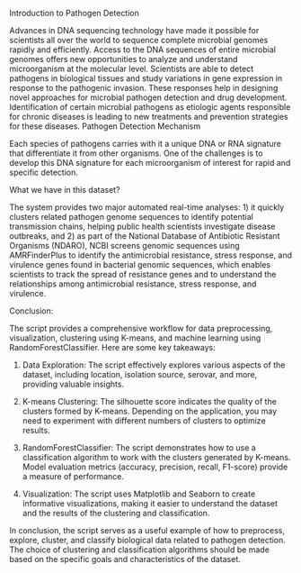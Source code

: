 Introduction to Pathogen Detection

Advances in DNA sequencing technology have made it possible for scientists all over the world to sequence complete microbial genomes rapidly and efficiently. Access to the DNA sequences of entire microbial genomes offers new opportunities to analyze and understand microorganism at the molecular level. Scientists are able to detect pathogens in biological tissues and study variations in gene expression in response to the pathogenic invasion. These responses help in designing novel approaches for microbial pathogen detection and drug development. Identification of certain microbial pathogens as etiologic agents responsible for chronic diseases is leading to new treatments and prevention strategies for these diseases.
Pathogen Detection Mechanism

Each species of pathogens carries with it a unique DNA or RNA signature that differentiate it from other organisms. One of the challenges is to develop this DNA signature for each microorganism of interest for rapid and specific detection.

What we have in this dataset?

The system provides two major automated real-time analyses: 1) it quickly clusters related pathogen genome sequences to identify potential transmission chains, helping public health scientists investigate disease outbreaks, and 2) as part of the National Database of Antibiotic Resistant Organisms (NDARO), NCBI screens genomic sequences using AMRFinderPlus to identify the antimicrobial resistance, stress response, and virulence genes found in bacterial genomic sequences, which enables scientists to track the spread of resistance genes and to understand the relationships among antimicrobial resistance, stress response, and virulence.

Conclusion:

The script provides a comprehensive workflow for data preprocessing, visualization, clustering using K-means, and machine learning using RandomForestClassifier. Here are some key takeaways:

1. Data Exploration: The script effectively explores various aspects of the dataset, including location, isolation source, serovar, and more, providing valuable insights.

2. K-means Clustering: The silhouette score indicates the quality of the clusters formed by K-means. Depending on the application, you may need to experiment with different numbers of clusters to optimize results.

3. RandomForestClassifier: The script demonstrates how to use a classification algorithm to work with the clusters generated by K-means. Model evaluation metrics (accuracy, precision, recall, F1-score) provide a measure of performance.

4. Visualization: The script uses Matplotlib and Seaborn to create informative visualizations, making it easier to understand the dataset and the results of the clustering and classification.

In conclusion, the script serves as a useful example of how to preprocess, explore, cluster, and classify biological data related to pathogen detection. The choice of clustering and classification algorithms should be made based on the specific goals and characteristics of the dataset.
